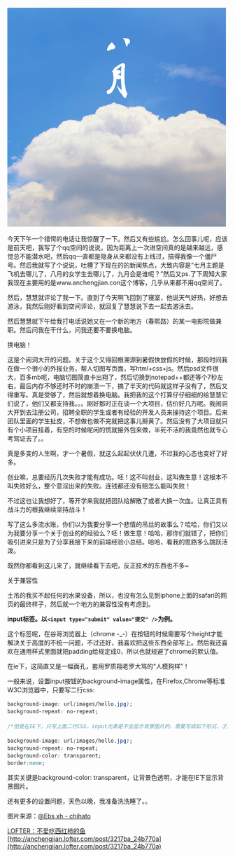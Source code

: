 ![](/assets/imgs/6619133666490762340.jpg)

今天下午一个错愕的电话让我惊醒了一下。然后又有些尴尬。怎么回事儿呢，应该是前天吧，我写了个qq空间的说说，因为距离上一次进空间真的是越来越远，感觉总不能潜水吧，然后qq一直都是隐身从来都没有上线过，搞得我像一个僵尸号。然后我就写了个说说，吐槽了下现在的的新闻焦点，大致内容是“七月主题是飞机去哪儿了，八月的女学生去哪儿了，九月会是谁呢？”然后又ps.了下周知大家我现在主要用的是www.anchengjian.con这个博客，几乎从来都不用qq空间了。

然后，慧慧就评论了我一下。直到了今天啊飞回到了寝室，他说天气好热，好想去游泳，我然后刚好看到空间评论，就回复了慧慧说下去一起去游泳去。

然后慧慧就下午给我打电话说她又在一个新的地方（春熙路）的某一电影院做兼职。然后问我在干什么，问我还要不要换电脑。

换电脑！

这是个闹洞大开的问题。关于这个又得回根溯源到暑假快放假的时候，那段时间我在做一个很小的外报业务，帮人切图写页面，写html+css+js。然后psd文件很大，百多mb呢，电脑切图简直卡出翔了，然后切换到notepad++都还等个7秒左右，最后内存不够还时不时的崩溃一下，搞了半天的代码就这样子没有了，然后又得重写。真是受够了，然后就想着换电脑。我把我的这个打算仔仔细细的给慧慧它们说了，他们又都支持我。。。刚好那时正在谈一个大项目，估价好几万呢。我闹洞大开到去注册公司，招聘全职的学生或者有经验的开发人员来操持这个项目。后来团队里面的学生扯皮，不想做也做不完就把这事儿掰黄了。然后没有了大项目就只有个小项目挂着，有空的时候呢闲的慌就接外包来做，半死不活的我竟然也就专心考驾证去了。。

真是多变的人生啊，才一个暑假，就这么起起伏伏几遭，不过我的心态也变好了好多。

创业嘛，总要经历几次失败才能有成功。呸！这不叫创业，这叫做生意！这根本不叫失败好么，整个意淫出来的失败。连钱都还没有赔怎么能叫失败！

不过这也让我想好了，等开学来我就把团队给解散了或者大换一次血。让真正具有战斗力的根我继续坚持战斗！

写了这么多流水账，你们以为我要分享一个悲情的吊丝的故事么？哈哈，你们又以为我要分享一个关于创业的的经验么？呸！做生意！哈哈，那你们就错了，把你们吸引进来只是为了分享我接下来的前端经验小总结。哈哈，看我的思路多么跳跃活泼。

既然你都看到这儿来了，就继续看下去吧，反正技术的东西也不多~

关于兼容性

土吊的我买不起任何的水果设备，所以，也没有怎么见到iphone上面的safari的网页的最终样子，然后就一个地方的兼容性没有考虑到。

**input标签。以`<input type="submit" value="提交" />`为例。**

这个标签呢，在谷哥浏览器上（chrome -_-）在按钮的时候需要写个height才能解决关于高度的不统一问题，不过还好，我喜欢把这些东西全部写上。然后我还喜欢在通用样式里面就把padding给规定成0，所以也就规避了chrome的默认值。

在ie下，这简直又是一幅面孔，套用罗质翔老罗大骂的“人模狗样”！

一般来说，设置input按钮的background-image属性，在Firefox,Chrome等标准W3C浏览器中，只要写二行css:

```CSS
background-image: url(images/hello.jpg);
background-repeat: no-repeat; 

/*但是在IE下，只写上面二行CSS，input元素是不会显示背景图片的，需要写成如下形式，才能正常显示：*/

background-image: url(images/hello.jpg);
background-repeat: no-repeat;
background-color: transparent;
border:none; 
```

其实关键是background-color: transparent，让背景色透明，才能在IE下显示背景图片。

还有更多的设置问题，天色以晚，我准备洗洗睡了。。

图片来源：[@Ebs xh - chihato](http://xiexiaoxi.lofter.com/)

[LOFTER：不爱吃西红柿的鱼](http://anchengjian.lofter.com)   [http://anchengjian.lofter.com/post/3217ba_24b770a](http://anchengjian.lofter.com/post/3217ba_24b770a)